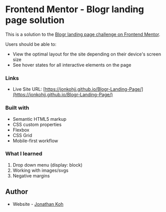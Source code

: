 # Frontend Mentor - Blogr landing page solution

This is a solution to the [Blogr landing page challenge on Frontend Mentor](https://www.frontendmentor.io/challenges/blogr-landing-page-EX2RLAApP).

Users should be able to:

- View the optimal layout for the site depending on their device's screen size
- See hover states for all interactive elements on the page

### Links

- Live Site URL: [https://jonkohjj.github.io/Blogr-Landing-Page/](https://jonkohjj.github.io/Blogr-Landing-Page/)

### Built with

- Semantic HTML5 markup
- CSS custom properties
- Flexbox
- CSS Grid
- Mobile-first workflow

### What I learned

1. Drop down menu (display: block)
2. Working with images/svgs
3. Negative margins

## Author

- Website - [Jonathan Koh](www.jonathankoh.dev)

